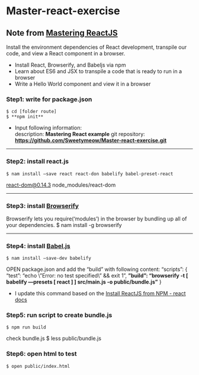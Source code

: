# Master-react-exercise

## Note from [Mastering ReactJS](https://www.packtpub.com/web-development/mastering-reactjs-video)

Install the environment dependencies of React development, transpile our code, and view a React component in a browser.

- Install React, Browserify, and Babeljs via npm
- Learn about ES6 and JSX to transpile a code that is ready to run in a browser
- Write a Hello World component and view it in a browser

### Step1: write for package.json
	$ cd [folder route]
	$ **npm init**

- Input following information:   
description: **Mastering React example**
git repository: **https://github.com/Sweetymeow/Master-react-exercise.git**

* * *
### Step2: install react.js
	$ nam install —save react react-don babelify babel-preset-react
react-dom@0.14.3 node_modules/react-dom

* * *
### Step3: install [Browserify](http://browserify.org/)
Browserify lets you require(‘modules’) in the browser by bundling up all of your dependencies.
	$ nam install -g browserify

* * *
### Step4: install [Babel.js](https://babeljs.io/)
	$ nam install —save-dev babelify

OPEN package.json and add the “build” with following content:
	“scripts”: {
	“test”: “echo \”Error: no test specified\” && exit 1”,
	**”build”: “browserify -t [ babelify —presets [ react ] ] src/main.js -o public/bundle.js”**
	}
- I update this command based on the [Install ReactJS from NPM - react docs](https://facebook.github.io/react/docs/getting-started.html)
  
### Step5: run script to create **bundle.js**
	$ npm run build

check bundle.js
	$ less public/bundle.js

### Step6: open html to test 
	$ open public/index.html


